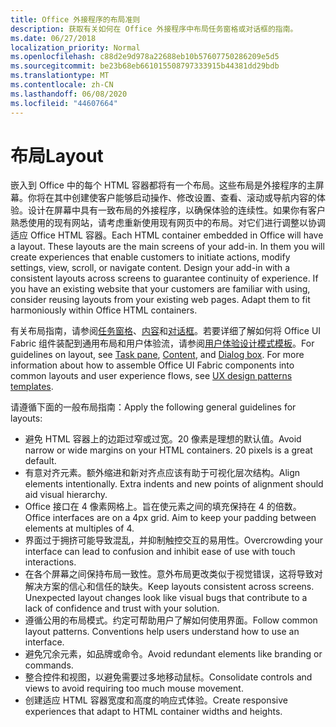 ```yaml
---
title: Office 外接程序的布局准则
description: 获取有关如何在 Office 外接程序中布局任务窗格或对话框的指南。
ms.date: 06/27/2018
localization_priority: Normal
ms.openlocfilehash: c88d2e9d978a22688eb10b57607750286209e5d5
ms.sourcegitcommit: be23b68eb661015508797333915b44381dd29bdb
ms.translationtype: MT
ms.contentlocale: zh-CN
ms.lasthandoff: 06/08/2020
ms.locfileid: "44607664"
---
```

# <a name="layout"></a><span data-ttu-id="02de9-103">布局</span><span class="sxs-lookup"><span data-stu-id="02de9-103">Layout</span></span>
<span data-ttu-id="02de9-p101">嵌入到 Office 中的每个 HTML 容器都将有一个布局。这些布局是外接程序的主屏幕。你将在其中创建使客户能够启动操作、修改设置、查看、滚动或导航内容的体验。设计在屏幕中具有一致布局的外接程序，以确保体验的连续性。如果你有客户熟悉使用的现有网站，请考虑重新使用现有网页中的布局。对它们进行调整以协调适应 Office HTML 容器。</span><span class="sxs-lookup"><span data-stu-id="02de9-p101">Each HTML container embedded in Office will have a layout. These layouts are the main screens of your add-in. In them you will create experiences that enable customers to initiate actions, modify settings, view, scroll, or navigate content. Design your add-in with a consistent layouts across screens to guarantee continuity of experience. If you have an existing website that your customers are familiar with using, consider reusing layouts from your existing web pages. Adapt them to fit harmoniously within Office HTML containers.</span></span>

<span data-ttu-id="02de9-p102">有关布局指南，请参阅[任务窗格](task-pane-add-ins.md)、[内容](content-add-ins.md)和[对话框](dialog-boxes.md)。若要详细了解如何将 Office UI Fabric 组件装配到通用布局和用户体验流，请参阅[用户体验设计模式模板](ux-design-pattern-templates.md)。</span><span class="sxs-lookup"><span data-stu-id="02de9-p102">For guidelines on layout, see [Task pane](task-pane-add-ins.md), [Content](content-add-ins.md), and [Dialog box](dialog-boxes.md). For more information about how to assemble Office UI Fabric components into common layouts and user experience flows, see [UX design patterns templates](ux-design-pattern-templates.md).</span></span>

<span data-ttu-id="02de9-112">请遵循下面的一般布局指南：</span><span class="sxs-lookup"><span data-stu-id="02de9-112">Apply the following general guidelines for layouts:</span></span>

*   <span data-ttu-id="02de9-p103">避免 HTML 容器上的边距过窄或过宽。20 像素是理想的默认值。</span><span class="sxs-lookup"><span data-stu-id="02de9-p103">Avoid narrow or wide margins on your HTML containers. 20 pixels is a great default.</span></span>
*   <span data-ttu-id="02de9-p104">有意对齐元素。额外缩进和新对齐点应该有助于可视化层次结构。</span><span class="sxs-lookup"><span data-stu-id="02de9-p104">Align elements intentionally. Extra indents and new points of alignment should aid visual hierarchy.</span></span>
*   <span data-ttu-id="02de9-p105">Office 接口在 4 像素网格上。旨在使元素之间的填充保持在 4 的倍数。</span><span class="sxs-lookup"><span data-stu-id="02de9-p105">Office interfaces are on a 4px grid. Aim to keep your padding between elements at multiples of 4.</span></span>
*   <span data-ttu-id="02de9-119">界面过于拥挤可能导致混乱，并抑制触控交互的易用性。</span><span class="sxs-lookup"><span data-stu-id="02de9-119">Overcrowding your interface can lead to confusion and inhibit ease of use with touch interactions.</span></span>
*   <span data-ttu-id="02de9-p106">在各个屏幕之间保持布局一致性。意外布局更改类似于视觉错误，这将导致对解决方案的信心和信任的缺失。</span><span class="sxs-lookup"><span data-stu-id="02de9-p106">Keep layouts consistent across screens. Unexpected layout changes look like visual bugs that contribute to a lack of confidence and trust with your solution.</span></span>
*   <span data-ttu-id="02de9-p107">遵循公用的布局模式。约定可帮助用户了解如何使用界面。</span><span class="sxs-lookup"><span data-stu-id="02de9-p107">Follow common layout patterns. Conventions help users understand how to use an interface.</span></span>
*   <span data-ttu-id="02de9-124">避免冗余元素，如品牌或命令。</span><span class="sxs-lookup"><span data-stu-id="02de9-124">Avoid redundant elements like branding or commands.</span></span>
*   <span data-ttu-id="02de9-125">整合控件和视图，以避免需要过多地移动鼠标。</span><span class="sxs-lookup"><span data-stu-id="02de9-125">Consolidate controls and views to avoid requiring too much mouse movement.</span></span>
*   <span data-ttu-id="02de9-126">创建适应 HTML 容器宽度和高度的响应式体验。</span><span class="sxs-lookup"><span data-stu-id="02de9-126">Create responsive experiences that adapt to HTML container widths and heights.</span></span>

